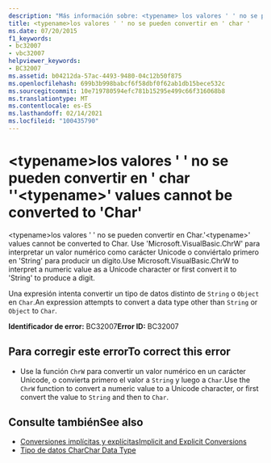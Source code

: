 ```yaml
---
description: "Más información sobre: <typename> los valores ' ' no se pueden convertir en ' char '"
title: <typename>los valores ' ' no se pueden convertir en ' char '
ms.date: 07/20/2015
f1_keywords:
- bc32007
- vbc32007
helpviewer_keywords:
- BC32007
ms.assetid: b04212da-57ac-4493-9480-04c12b50f875
ms.openlocfilehash: 699b3b998babcf6f58dbf0f62ab1db15bece532c
ms.sourcegitcommit: 10e719780594efc781b15295e499c66f316068b8
ms.translationtype: MT
ms.contentlocale: es-ES
ms.lasthandoff: 02/14/2021
ms.locfileid: "100435790"
---
```

# <a name="typename-values-cannot-be-converted-to-char"></a><span data-ttu-id="7620b-103">\<typename>los valores ' ' no se pueden convertir en ' char '</span><span class="sxs-lookup"><span data-stu-id="7620b-103">'\<typename>' values cannot be converted to 'Char'</span></span>

<span data-ttu-id="7620b-104">\<typename>los valores ' ' no se pueden convertir en Char.</span><span class="sxs-lookup"><span data-stu-id="7620b-104">'\<typename>' values cannot be converted to Char.</span></span> <span data-ttu-id="7620b-105">Use 'Microsoft.VisualBasic.ChrW' para interpretar un valor numérico como carácter Unicode o conviértalo primero en 'String' para producir un dígito.</span><span class="sxs-lookup"><span data-stu-id="7620b-105">Use Microsoft.VisualBasic.ChrW to interpret a numeric value as a Unicode character or first convert it to 'String' to produce a digit.</span></span>  
  
 <span data-ttu-id="7620b-106">Una expresión intenta convertir un tipo de datos distinto de `String` o `Object` en `Char`.</span><span class="sxs-lookup"><span data-stu-id="7620b-106">An expression attempts to convert a data type other than `String` or `Object` to `Char`.</span></span>  
  
 <span data-ttu-id="7620b-107">**Identificador de error:** BC32007</span><span class="sxs-lookup"><span data-stu-id="7620b-107">**Error ID:** BC32007</span></span>  
  
## <a name="to-correct-this-error"></a><span data-ttu-id="7620b-108">Para corregir este error</span><span class="sxs-lookup"><span data-stu-id="7620b-108">To correct this error</span></span>  
  
- <span data-ttu-id="7620b-109">Use la función `ChrW` para convertir un valor numérico en un carácter Unicode, o convierta primero el valor a `String` y luego a `Char`.</span><span class="sxs-lookup"><span data-stu-id="7620b-109">Use the `ChrW` function to convert a numeric value to a Unicode character, or first convert the value to `String` and then to `Char`.</span></span>  
  
## <a name="see-also"></a><span data-ttu-id="7620b-110">Consulte también</span><span class="sxs-lookup"><span data-stu-id="7620b-110">See also</span></span>

- [<span data-ttu-id="7620b-111">Conversiones implícitas y explícitas</span><span class="sxs-lookup"><span data-stu-id="7620b-111">Implicit and Explicit Conversions</span></span>](../programming-guide/language-features/data-types/implicit-and-explicit-conversions.md)
- [<span data-ttu-id="7620b-112">Tipo de datos Char</span><span class="sxs-lookup"><span data-stu-id="7620b-112">Char Data Type</span></span>](../language-reference/data-types/char-data-type.md)
